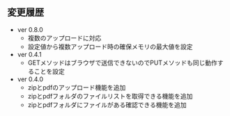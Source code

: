 ## 変更履歴
* ver 0.8.0
  * 複数のアップロードに対応
  * 設定値から複数アップロード時の確保メモリの最大値を設定
* ver 0.4.1
  * GETメソッドはブラウザで送信できないのでPUTメソッドも同じ動作することを設定
* ver 0.4.0
  * zipとpdfのアップロード機能を追加
  * zipとpdfフォルダのファイルリストを取得できる機能を追加
  * zipとpdfフォルダにファイルがある確認できる機能を追加